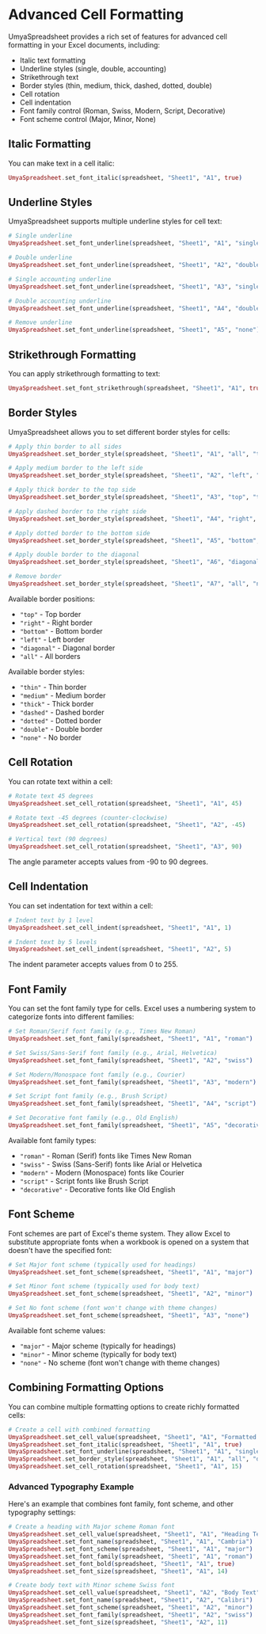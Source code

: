 # Advanced Cell Formatting

UmyaSpreadsheet provides a rich set of features for advanced cell formatting in your Excel documents, including:

- Italic text formatting
- Underline styles (single, double, accounting)
- Strikethrough text
- Border styles (thin, medium, thick, dashed, dotted, double)
- Cell rotation
- Cell indentation
- Font family control (Roman, Swiss, Modern, Script, Decorative)
- Font scheme control (Major, Minor, None)

## Italic Formatting

You can make text in a cell italic:

```elixir
UmyaSpreadsheet.set_font_italic(spreadsheet, "Sheet1", "A1", true)
```

## Underline Styles

UmyaSpreadsheet supports multiple underline styles for cell text:

```elixir
# Single underline
UmyaSpreadsheet.set_font_underline(spreadsheet, "Sheet1", "A1", "single")

# Double underline
UmyaSpreadsheet.set_font_underline(spreadsheet, "Sheet1", "A2", "double")

# Single accounting underline
UmyaSpreadsheet.set_font_underline(spreadsheet, "Sheet1", "A3", "single_accounting")

# Double accounting underline
UmyaSpreadsheet.set_font_underline(spreadsheet, "Sheet1", "A4", "double_accounting")

# Remove underline
UmyaSpreadsheet.set_font_underline(spreadsheet, "Sheet1", "A5", "none")
```

## Strikethrough Formatting

You can apply strikethrough formatting to text:

```elixir
UmyaSpreadsheet.set_font_strikethrough(spreadsheet, "Sheet1", "A1", true)
```

## Border Styles

UmyaSpreadsheet allows you to set different border styles for cells:

```elixir
# Apply thin border to all sides
UmyaSpreadsheet.set_border_style(spreadsheet, "Sheet1", "A1", "all", "thin")

# Apply medium border to the left side
UmyaSpreadsheet.set_border_style(spreadsheet, "Sheet1", "A2", "left", "medium")

# Apply thick border to the top side
UmyaSpreadsheet.set_border_style(spreadsheet, "Sheet1", "A3", "top", "thick")

# Apply dashed border to the right side
UmyaSpreadsheet.set_border_style(spreadsheet, "Sheet1", "A4", "right", "dashed")

# Apply dotted border to the bottom side
UmyaSpreadsheet.set_border_style(spreadsheet, "Sheet1", "A5", "bottom", "dotted")

# Apply double border to the diagonal
UmyaSpreadsheet.set_border_style(spreadsheet, "Sheet1", "A6", "diagonal", "double")

# Remove border
UmyaSpreadsheet.set_border_style(spreadsheet, "Sheet1", "A7", "all", "none")
```

Available border positions:

- `"top"` - Top border
- `"right"` - Right border
- `"bottom"` - Bottom border
- `"left"` - Left border
- `"diagonal"` - Diagonal border
- `"all"` - All borders

Available border styles:

- `"thin"` - Thin border
- `"medium"` - Medium border
- `"thick"` - Thick border
- `"dashed"` - Dashed border
- `"dotted"` - Dotted border
- `"double"` - Double border
- `"none"` - No border

## Cell Rotation

You can rotate text within a cell:

```elixir
# Rotate text 45 degrees
UmyaSpreadsheet.set_cell_rotation(spreadsheet, "Sheet1", "A1", 45)

# Rotate text -45 degrees (counter-clockwise)
UmyaSpreadsheet.set_cell_rotation(spreadsheet, "Sheet1", "A2", -45)

# Vertical text (90 degrees)
UmyaSpreadsheet.set_cell_rotation(spreadsheet, "Sheet1", "A3", 90)
```

The angle parameter accepts values from -90 to 90 degrees.

## Cell Indentation

You can set indentation for text within a cell:

```elixir
# Indent text by 1 level
UmyaSpreadsheet.set_cell_indent(spreadsheet, "Sheet1", "A1", 1)

# Indent text by 5 levels
UmyaSpreadsheet.set_cell_indent(spreadsheet, "Sheet1", "A2", 5)
```

The indent parameter accepts values from 0 to 255.

## Font Family

You can set the font family type for cells. Excel uses a numbering system to categorize fonts into different families:

```elixir
# Set Roman/Serif font family (e.g., Times New Roman)
UmyaSpreadsheet.set_font_family(spreadsheet, "Sheet1", "A1", "roman")

# Set Swiss/Sans-Serif font family (e.g., Arial, Helvetica)
UmyaSpreadsheet.set_font_family(spreadsheet, "Sheet1", "A2", "swiss")

# Set Modern/Monospace font family (e.g., Courier)
UmyaSpreadsheet.set_font_family(spreadsheet, "Sheet1", "A3", "modern")

# Set Script font family (e.g., Brush Script)
UmyaSpreadsheet.set_font_family(spreadsheet, "Sheet1", "A4", "script")

# Set Decorative font family (e.g., Old English)
UmyaSpreadsheet.set_font_family(spreadsheet, "Sheet1", "A5", "decorative")
```

Available font family types:

- `"roman"` - Roman (Serif) fonts like Times New Roman
- `"swiss"` - Swiss (Sans-Serif) fonts like Arial or Helvetica
- `"modern"` - Modern (Monospace) fonts like Courier
- `"script"` - Script fonts like Brush Script
- `"decorative"` - Decorative fonts like Old English

## Font Scheme

Font schemes are part of Excel's theme system. They allow Excel to substitute appropriate fonts when a workbook is opened on a system that doesn't have the specified font:

```elixir
# Set Major font scheme (typically used for headings)
UmyaSpreadsheet.set_font_scheme(spreadsheet, "Sheet1", "A1", "major")

# Set Minor font scheme (typically used for body text)
UmyaSpreadsheet.set_font_scheme(spreadsheet, "Sheet1", "A2", "minor")

# Set No font scheme (font won't change with theme changes)
UmyaSpreadsheet.set_font_scheme(spreadsheet, "Sheet1", "A3", "none")
```

Available font scheme values:

- `"major"` - Major scheme (typically for headings)
- `"minor"` - Minor scheme (typically for body text)
- `"none"` - No scheme (font won't change with theme changes)

## Combining Formatting Options

You can combine multiple formatting options to create richly formatted cells:

```elixir
# Create a cell with combined formatting
UmyaSpreadsheet.set_cell_value(spreadsheet, "Sheet1", "A1", "Formatted Text")
UmyaSpreadsheet.set_font_italic(spreadsheet, "Sheet1", "A1", true)
UmyaSpreadsheet.set_font_underline(spreadsheet, "Sheet1", "A1", "single")
UmyaSpreadsheet.set_border_style(spreadsheet, "Sheet1", "A1", "all", "double")
UmyaSpreadsheet.set_cell_rotation(spreadsheet, "Sheet1", "A1", 15)
```

### Advanced Typography Example

Here's an example that combines font family, font scheme, and other typography settings:

```elixir
# Create a heading with Major scheme Roman font
UmyaSpreadsheet.set_cell_value(spreadsheet, "Sheet1", "A1", "Heading Text")
UmyaSpreadsheet.set_font_name(spreadsheet, "Sheet1", "A1", "Cambria")
UmyaSpreadsheet.set_font_scheme(spreadsheet, "Sheet1", "A1", "major")
UmyaSpreadsheet.set_font_family(spreadsheet, "Sheet1", "A1", "roman")
UmyaSpreadsheet.set_font_bold(spreadsheet, "Sheet1", "A1", true)
UmyaSpreadsheet.set_font_size(spreadsheet, "Sheet1", "A1", 14)

# Create body text with Minor scheme Swiss font
UmyaSpreadsheet.set_cell_value(spreadsheet, "Sheet1", "A2", "Body Text")
UmyaSpreadsheet.set_font_name(spreadsheet, "Sheet1", "A2", "Calibri")
UmyaSpreadsheet.set_font_scheme(spreadsheet, "Sheet1", "A2", "minor")
UmyaSpreadsheet.set_font_family(spreadsheet, "Sheet1", "A2", "swiss")
UmyaSpreadsheet.set_font_size(spreadsheet, "Sheet1", "A2", 11)
```
